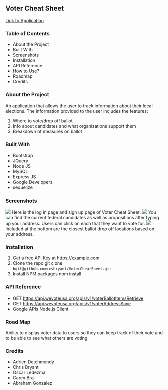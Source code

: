 ## Voter Cheat Sheet

<a href="https://afternoon-peak-23794.herokuapp.com/">Link to Application</a>

### Table of Contents
- About the Project
- Built With
- Screenshots
- Installation
- API Reference
- How to Use?
- Roadmap
- Credits

### About the Project
An application that allows the user to track information about their local elections.  The information provided to the user includes the features:
1. Where to vote/drop off ballot
2. Info about candidates and what organizations support them
3. Breakdown of measures on ballot

### Built With
- Bootstrap
- JQuery
- Node JS
- MySQL
- Express JS
- Google Developers
- sequelize

### Screenshots

<img src="https://github.com/csbryant/VoterCheatSheet/blob/main/public/IMG/Untitled_%20Oct%2016,%202020%207_04%20PM.gif?raw=true" />
Here is the log in page and sign up page of Voter Cheat Sheet.

<img src="https://github.com/csbryant/VoterCheatSheet/blob/main/public/IMG/Untitled_%20Oct%2016,%202020%207_08%20PM.gif?raw=true" />
You can find the current federal candidates as well as propositions after typing up your address. Users can click on each that they want to vote for.

<img src="https://github.com/csbryant/VoterCheatSheet/blob/main/public/IMG/Untitled_%20Oct%2016,%202020%207_16%20PM.gif?raw=true" />
Included at the bottom are the closest ballot drop off locations based on your address.

### Installation
1. Get a free API Key at https://example.com
2. Clone the repo
git clone <br/> `hgit@github.com:csbryant/VoterCheatSheet.git`
3. Install NPM packages
npm install

### API Reference
- GET https://api.wevoteusa.org/apis/v1/voterBallotItemsRetrieve
- GET https://api.wevoteusa.org/apis/v1/voterAddressSave
- Google APIs Node.js Client

### Road Map
Ability to display voter data to users so they can keep track of their vote and to be able to see what others are voting.

### Credits
- Adrien Detchmendy
- Chris Bryant
- Oscar Ledezma
- Caren Braj
- Abraham Gonzalez
